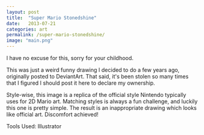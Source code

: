 ```yaml
---
layout: post
title:  "Super Mario Stonedshine"
date:   2013-07-21
categories: art
permalink: /super-mario-stonedshine/
image: "main.png"
---
```


<p class="post--full__excerpt">
	I have no excuse for this, sorry for your childhood.
</p>

This was just a weird funny drawing I decided to do a few years ago, originally posted to DeviantArt. That said, it's been stolen so many times that I figured I should post it here to declare my ownership.

Style-wise, this image is a replica of the official style Nintendo typically uses for 2D Mario art. Matching styles is always a fun challenge, and luckily this one is pretty simple. The result is an inappropriate drawing which looks like official art. Discomfort achieved!

Tools Used: Illustrator